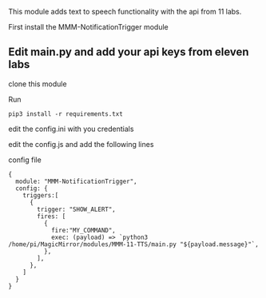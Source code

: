 This module adds text to speech functionality with the api from 11 labs. 

First install the MMM-NotificationTrigger module

## Edit main.py and add your api keys from eleven labs


clone this module

Run 
```
pip3 install -r requirements.txt
```

edit the config.ini with you credentials 


edit the config.js and add the following lines

config file

  
```
{
  module: "MMM-NotificationTrigger",
  config: {
    triggers:[
      {
        trigger: "SHOW_ALERT",
        fires: [
          {
            fire:"MY_COMMAND",
            exec: (payload) => `python3 /home/pi/MagicMirror/modules/MMM-11-TTS/main.py "${payload.message}"`,
          },
        ],
      },
    ]
  }
}

```
